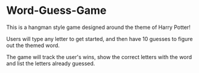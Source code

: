 # Word-Guess-Game

This is a hangman style game designed around the theme of Harry Potter!

Users will type any letter to get started, and then have 10 guesses to figure out the themed word.

The game will track the user's wins, show the correct letters with the word and list the letters already guessed.